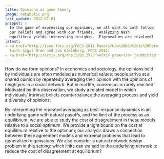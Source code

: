```yaml
---
title: Opinions as game theory
image: metabolic.png
last_update: 2012-07-01
snippet: |
  In the game of expressing our opinions, we all want to both follow
  our beliefs and agree with our friends.  Analyzing Nash
  equilibria yields interesting insights.  Eigenvalues are involved!
latest:
- <a href="http://ieee-focs.org/FOCS-2011-Papers/How%20Bad%20is%20Forming%20Your%20Own%20Opinion_qn_.pdf">How bad is choosing your own opinion?</a>
  (with Sigal Oren and Jon Kleinberg, FOCS 2011)
- <a href="http://arxiv.org/abs/1203.2973">ArXiV paper</a> (submitted to GEB)
---
```


How do we form opinions?  In economics and sociology, the opinions
held by individuals are often modeled as numerical values; people
arrive at a shared opinion by repeatedly averaging their opinion with
the opinions of neighgors in a social network.  But in real life,
consensus is rarely reached.  Motivated by this observation, we study
a related model in which individuals' intrinsic beliefs counterbalance
the averaging process and yield a diversity of opinions.

By interpreting the repeated averaging as best-response dynamics in an
underlying game with natural payoffs, and the limit of the process as
an equilibrium, we are able to study the cost of disagreement in these
models relative to a social optimum.  We provide a tight bound on the
cost at equilibrium relative to the optimum; our analysis draws a
connection between these agreement models and extremal problems that
lead to generalized eigenvalues.  We also consider a natural network
design problem in this setting: which links can we add to the
underlying network to reduce the cost of disagreement at equilibrium?
